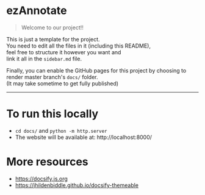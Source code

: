 # ezAnnotate

> Welcome to our project!!

This is just a template for the project.  
You need to edit all the files in it (including this README),  
feel free to structure it however you want and  
link it all in the `sidebar.md` file.

Finally, you can enable the GitHub pages for this project by choosing to render master branch's `docs/` folder.  
(It may take sometime to get fully published)

<hr/>

# To run this locally

- `cd docs/` and `python -m http.server`
- The website will be available at: http://localhost:8000/

# More resources

- https://docsify.js.org
- https://jhildenbiddle.github.io/docsify-themeable

